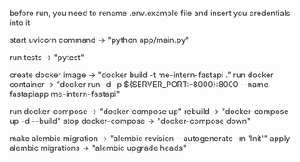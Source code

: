 before run, you need to rename .env.example file and insert you credentials into it

start uvicorn command       -> "python app/main.py"

run tests                   -> "pytest"

create docker image         -> "docker build -t me-intern-fastapi ."
run docker container        -> "docker run -d -p ${SERVER_PORT:-8000}:8000 --name fastapiapp me-intern-fastapi"

run docker-compose          -> "docker-compose up"
rebuild                     -> "docker-compose up -d --build"
stop docker-compose         -> "docker-compose down"

make alembic migration      -> "alembic revision --autogenerate -m 'Init'"
apply alembic migrations    -> "alembic upgrade heads"
